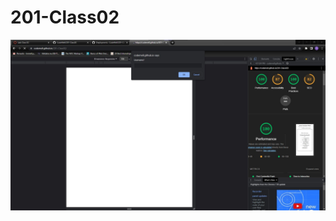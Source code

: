 # 201-Class02
![snapshot](https://github.com/CodeMell/201-Class02/blob/main/Screenshot%202023-02-21%20161244.jpg)
